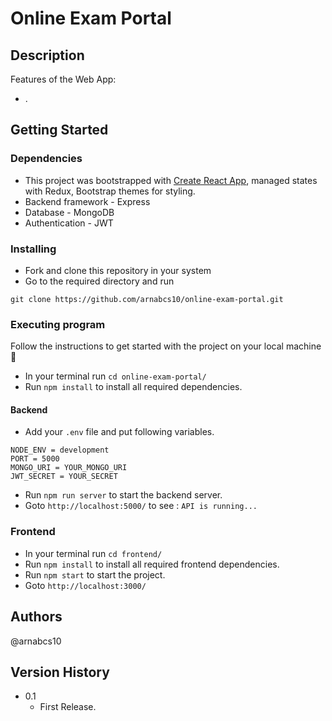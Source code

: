 # Online Exam Portal

 

## Description
Features of the Web App:

- .


## Getting Started

### Dependencies

* This project was bootstrapped with [Create React App](https://github.com/facebook/create-react-app), managed states with Redux, Bootstrap themes for styling.
* Backend framework - Express
* Database - MongoDB
* Authentication - JWT

### Installing

* Fork and clone this repository in your system
* Go to the required directory and run 
```
git clone https://github.com/arnabcs10/online-exam-portal.git
```

### Executing program
Follow the instructions to get started with the project on your local machine 🚀

* In your terminal run `cd online-exam-portal/`
* Run `npm install` to install all required dependencies.

#### Backend
* Add your `.env` file and put following variables.
```
NODE_ENV = development
PORT = 5000
MONGO_URI = YOUR_MONGO_URI
JWT_SECRET = YOUR_SECRET
```
* Run `npm run server` to start the backend server.
* Goto `http://localhost:5000/` to see : `API is running...`

### Frontend
* In your terminal run `cd frontend/`
* Run `npm install` to install all required frontend dependencies.
* Run `npm start` to start the project.
* Goto `http://localhost:3000/` 

## Authors

@arnabcs10

## Version History

* 0.1
    * First Release.

